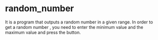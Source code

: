# random_number

It is a program that outputs a random number in a given range.
In order to get a random number , you need to enter the minimum value and the maximum value and press the button.
